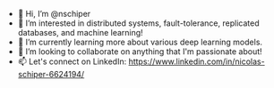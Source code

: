 - 👋 Hi, I’m @nschiper
- 👀 I’m interested in distributed systems, fault-tolerance, replicated databases, and machine learning!
- 🌱 I’m currently learning more about various deep learning models.
- 💞️ I’m looking to collaborate on anything that I'm passionate about!
- 📫 Let's connect on LinkedIn: https://www.linkedin.com/in/nicolas-schiper-6624194/

<!---
nschiper/nschiper is a ✨ special ✨ repository because its `README.md` (this file) appears on your GitHub profile.
You can click the Preview link to take a look at your changes.
--->

